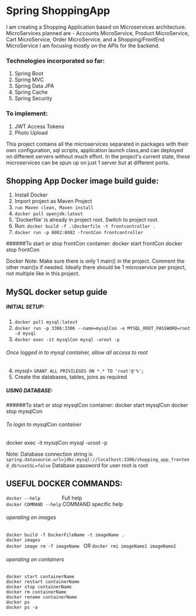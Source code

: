# Spring ShoppingApp

I am creating a Shopping Application based on Microservices architecture.
MicroServices planned are - Accounts MicroService, Product MicroService, Cart MicroService, Order MicroService, and a Shopping/FrontEnd MicroService
I am focusing mostly on the APIs for the backend.

### Technologies incorporated so far:
1. Spring Boot
2. Spring MVC
3. Spring Data JPA
4. Spring Cache
5. Spring Security


### To implement:
1. JWT Access Tokens
2. Photo Upload


This project contains all the microservices separated in packages with their own configuration, sql scripts, application launch class,and can deployed on different servers without much effort.
In the project's current state, these microservices can be spun up on just 1 server but at different ports.


## Shopping App Docker image build guide:
1. Install Docker
2. Import project as Maven Project
3. `run Maven clean, Maven install`
4. `docker pull openjdk:latest`
5. 'Dockerfile' is already in project root. Switch to project root.
6. Run: `docker build -f .\Dockerfile -t frontcontroller .`
7. `docker run -p 8082:8082 -frontCon frontcontroller`

######To start or stop frontCon container:
docker start frontCon
docker stop frontCon

Docker Note: Make sure there is only 1 main() in the project. Comment the other main()s if needed.
Ideally there should be 1 microservice per project, not multiple like in this project.

## MySQL docker setup guide
##### INITIAL SETUP:

1. `docker pull mysql:latest`
2. `docker run -p 3306:3306 --name=mysqlCon -e MYSQL_ROOT_PASSWORD=root -d mysql`
3. `docker exec -it mysqlCon mysql -uroot -p`
###### Once logged in to mysql container, allow all access to root
4. mysql> `GRANT ALL PRIVILEGES ON *.* TO 'root'@'%';`
5. Create the databases, tables, joins as required

##### USING DATABASE:

######To start or stop mysqlCon container:
docker start mysqlCon
docker stop mysqlCon

###### To login to mysqlCon container
docker exec -it mysqlCon mysql -uroot -p

Note: Database connection string is `spring.datasource.url=jdbc:mysql://localhost:3306/shopping_app_frontend_db?useSSL=false`
      Database password for user root is root






## USEFUL DOCKER COMMANDS:

`docker --help`      &nbsp;&nbsp;&nbsp;&nbsp;&nbsp;&nbsp;&nbsp;&nbsp;&nbsp;&nbsp;&nbsp;&nbsp;&nbsp; Full help  <br>
`docker COMMAND --help`    COMMAND specific help

###### operating on images
`docker build -f DockerFileName -t imageName .`  <br>
`docker images`                                  <br>
`docker image rm -f imageName `  OR `docker rmi imageName1 imageName2`                <br>

###### operating on containers
`docker start containerName`                     <br>
`docker restart containerName`                   <br>
`docker stop containerName`                      <br>
`docker rm containerName`                        <br>
`docker rename containerName`                    <br>
`docker ps`                                      <br>
`docker ps -a `                                  <br>